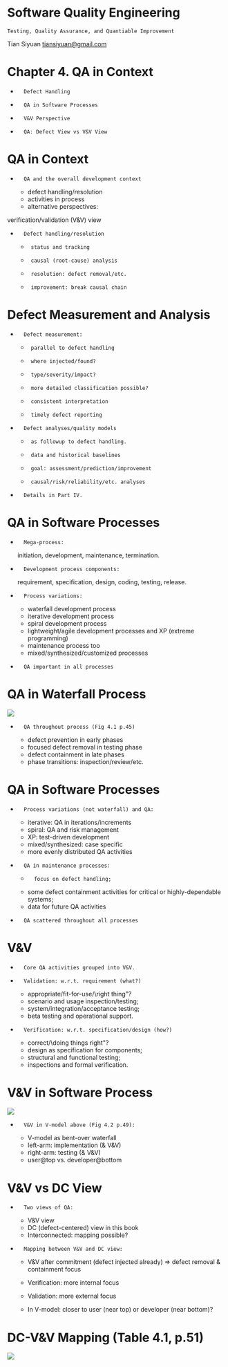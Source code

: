 Software Quality Engineering
============================

	Testing, Quality Assurance, and Quantiable Improvement

Tian Siyuan <tiansiyuan@gmail.com>

# Chapter 4. QA in Context

-       Defect Handling

-       QA in Software Processes

-       V&V Perspective

-       QA: Defect View vs V&V View


# QA in Context

-       QA and the overall development context

	-  defect handling/resolution
	-  activities in process
	-  alternative perspectives:

verification/validation (V&V) view

-       Defect handling/resolution

	-      status and tracking
	-      causal (root-cause) analysis
	-      resolution: defect removal/etc.
	-      improvement: break causal chain

# Defect Measurement and Analysis

-       Defect measurement:

	-      parallel to defect handling
	-      where injected/found?
	-      type/severity/impact?
	-      more detailed classification possible?
	-      consistent interpretation
	-      timely defect reporting

-       Defect analyses/quality models

	-      as followup to defect handling.
	-      data and historical baselines
	-      goal: assessment/prediction/improvement
	-      causal/risk/reliability/etc. analyses

-       Details in Part IV.


# QA in Software Processes

-       Mega-process:

	initiation, development, maintenance, termination.

-       Development process components:

	requirement, specification, design, coding, testing, release.

-       Process variations:

	-	waterfall development process
	-	iterative development process
	-	spiral development process
	-	lightweight/agile development processes and XP (extreme programming)
	-	maintenance process too
	-	mixed/synthesized/customized processes

-       QA important in all processes


# QA in Waterfall Process

![](./4-1.png)

-       QA throughout process (Fig 4.1 p.45)

	-  defect prevention in early phases
	-  focused defect removal in testing phase
	-  defect containment in late phases
	-  phase transitions: inspection/review/etc.


# QA in Software Processes

-       Process variations (not waterfall) and QA:

	-	iterative: QA in iterations/increments
	-	spiral: QA and risk management
	-	XP: test-driven development
	-	mixed/synthesized: case specific
	-	more evenly distributed QA activities

-       QA in maintenance processes:

	-     	focus on defect handling;
	-	some defect containment activities for critical or highly-dependable systems;
	-	data for future QA activities

-       QA scattered throughout all processes


# V&V

-       Core QA activities grouped into V&V.

-       Validation: w.r.t. requirement (what?)

	-	appropriate/fit-for-use/\right thing"?
	-	scenario and usage inspection/testing;
	-	system/integration/acceptance testing;
	-	beta testing and operational support.

-       Verification: w.r.t. specification/design (how?)

	-	correct/\doing things right"?
	-	design as specification for components;
	-	structural and functional testing;
	-	inspections and formal verification.


# V&V in Software Process

![](./4-2.png)

-       V&V in V-model above (Fig 4.2 p.49):

	-   V-model as bent-over waterfall
	-   left-arm: implementation (& V&V)
	-   right-arm: testing (& V&V)
	-   user@top vs. developer@bottom


# V&V vs DC View

-       Two views of QA:

	-   V&V view
	-   DC (defect-centered) view in this book
	-   Interconnected: mapping possible?

-       Mapping between V&V and DC view:

	-	V&V after commitment
		(defect injected already)
		=> defect removal & containment focus

	-	Verification: more internal focus
	-	Validation: more external focus
	-	In V-model: closer to user (near top) or developer (near bottom)?


# DC-V&V Mapping (Table 4.1, p.51)

![](./4-3.png)
